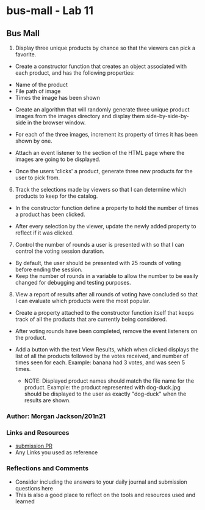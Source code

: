 # bus-mall - Lab 11

## Bus Mall

1. Display three unique products by chance so that the viewers can pick a favorite.

  * Create a constructor function that creates an object associated with each product, and has the following properties:

  - Name of the product
  - File path of image
  - Times the image has been shown

  * Create an algorithm that will randomly generate three unique product images from the images directory and display them side-by-side-by-side in the browser window.

  * For each of the three images, increment its property of times it has been shown by one.

  * Attach an event listener to the section of the HTML page where the images are going to be displayed.

  * Once the users 'clicks' a product, generate three new products for the user to pick from.

6. Track the selections made by viewers so that I can determine which products to keep for the catalog.

  - In the constructor function define a property to hold the number of times a product has been clicked.

  - After every selection by the viewer, update the newly added property to reflect if it was clicked.

7. Control the number of rounds a user is presented with so that I can control the voting session duration.

  - By default, the user should be presented with 25 rounds of voting before ending the session.
  - Keep the number of rounds in a variable to allow the number to be easily changed for debugging and testing purposes.

8. View a report of results after all rounds of voting have concluded so that I can evaluate which products were the most popular.

  - Create a property attached to the constructor function itself that keeps track of all the products that are currently being considered.

  - After voting rounds have been completed, remove the event listeners on the product.

  - Add a button with the text View Results, which when clicked displays the list of all the products followed by the votes received, and number of times seen for each. Example: banana had 3 votes, and was seen 5 times.

    - NOTE: Displayed product names should match the file name for the product. Example: the product represented with dog-duck.jpg should be displayed to the user as exactly "dog-duck" when the results are shown.

### Author: Morgan Jackson/201n21

### Links and Resources

- [submission PR](http://xyz.com)
- Any Links you used as reference

### Reflections and Comments

- Consider including the answers to your daily journal and submission questions here
- This is also a good place to reflect on the tools and resources used and learned
